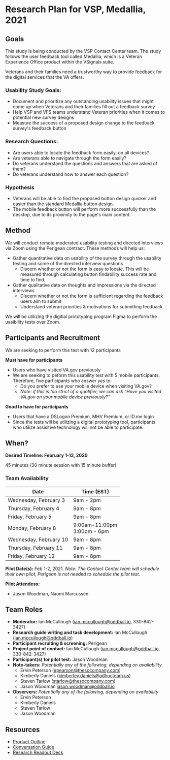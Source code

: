 # Research Plan for VSP, Medallia, 2021

## Goals

This study is being conducted by the VSP Contact Center team. The study follows the user feedback tool called Medallia, which is a Veteran Experience Office product within the VSignals suite. 

Veterans and their families need a trustworthy way to provide feedback for the digital services that the VA offers. 

### Usability Study Goals:

- Document and prioritize any outstanding usability issues that might come up when Veterans and their families fill out a feedback survey
- Help VSP and VFS teams understand Veteran priorities when it comes to potential new survey designs
- Measure the success of a proposed design change to the feedback survey's feedback button

### Research Questions:

- Are users able to locate the feedback form easily, on all devices?
- Are veterans able to navigate through the form easily?
- Do veterans understand the questions and answers that are asked of them?
- Do veterans understand how to answer each question?

### Hypothesis

- Veterans will be able to find the proposed button design quicker and easier than the standard Medallia button design.
- The mobile feedback button will perform more successfully than the desktop, due to its proximity to the page's main content.


## Method

We will conduct remote moderated usability testing and directed interviews via Zoom using the Perigean contract. These methods will help us:

- Gather quantitative data on usability of the survey through the usability testing and some of the directed interview questions
  - Discern whether or not the form is easy to locate. This will be measured through calculating button findability success rate and time to find.
- Gather qualitative data on thoughts and impressions via the directed interviews
  - Discern whether or not the form is sufficient regarding the feedback users aim to submit
  - Understand veteran priorities & motivations for submitting feedback

We will be utilizing the digitial prototyping program Figma to perform the usaibility tests over Zoom.

## Participants and Recruitment

We are seeking to perform this test with 12 participants

**Must have for participants**

- Users who have visited VA.gov previously
- We are seeking to peform this usability test with 5 mobile participants. Therefore, five participants who answer *yes* to:
  - Do you prefer to use your mobile device when visiting VA.gov?
  - *Note: if this is too strict of a qualifier, we can ask "Have you visited VA.gov on your mobile device previously?"*

**Good to have for participants**

- Users that have a DSLogon Premium, MHV Premium, or ID.me login
- Since the tests will be utilizing a digital prototyping tool, participants who utilize assisitive technology will not be able to participate.

## When?

**Desired Timeline: February 1-12, 2020**

45 minutes (30 minute session with 15 minute buffer)

### Team Availability

| Date                   | Time (EST)                       |
| ---------------------- | -------------------------------- |
| Wednesday, February 3  | 9am - 2pm                        |
| Thursday, February 4   | 9am - 8pm                        |
| Friday, February 5     | 9am - 8pm                        |
| Monday, February 8     | 9:00am-11:00pm<br />3:00pm - 6pm |
| Wednesday, February 10 | 9am - 8pm                        |
| Thursday, February 11  | 9am - 8pm                        |
| Friday, February 12    | 9am - 8pm                        |

**Pilot Date(s):** Feb 1-2, 2021.
*Note: The Contact Center team will schedule their own pilot, Perigean is not needed to schedule the pilot test.*

**Pilot Attendess:**

- Jason Woodman, Naomi Marcussen

## Team Roles

- **Moderator:** Ian McCullough ([ian.mccullough@oddball.io](mailto:ian.mccullough@oddball.io), 330-842-3427)
- **Research guide writing and task development:** Ian McCullough ([ian.mccullough@oddball.io](mailto:ian.mccullough@oddball.io))
- **Participant recruiting & screening:** Perigean
- **Project point of contact:** Ian McCullough ([ian.mccullough@oddball.io](mailto:ian.mccullough@oddball.io), 330-842-3427)
- **Participant(s) for pilot test:** Jason Woodman
- **Note-takers:** *Potentially any of the following, depending on availability*
  - Ervin Peterson ([epearson@thesocompany.com](mailto:epearson@thesocompany.com))
  - Kimberly Daniels ([kimberley.daniels@adhocteam.us](mailto:kimberley.daniels@adhocteam.us))
  - Steven Tarlow ([starlow@thesocompany.com](mailto:starlow@thesocompany.com))
  - Jason Woodman [jason.woodman@oddball.io](mailto:jason.woodman@oddball.io)
- **Observers:** *Potentially any of the following, depending on availability*
  - Ervin Peterson
  - Kimberly Daniels
  - Steven Tarlow
  - Jason Woodman

## Resources

- [Product Outline](https://github.com/department-of-veterans-affairs/va.gov-team/blob/master/products/platform/medallia/medallia-product-outline.md)
- [Conversation Guide](https://github.com/department-of-veterans-affairs/va.gov-team/blob/master/products/platform/medallia/research/CY21-Q1/conversation-guide.md)
- [Research Readout Deck](https://github.com/department-of-veterans-affairs/va.gov-team/blob/master/products/platform/medallia/research/CY21-Q1/MedalliaUserResearchReadout_Pt2.pdf)
